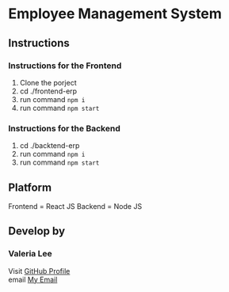 # Employee Management System

## Instructions

### Instructions for the Frontend

1. Clone the porject
2. cd ./frontend-erp
3. run command `npm i`
4. run command `npm start`

### Instructions for the Backend

1. cd ./backtend-erp
2. run command `npm i`
3. run command `npm start`

## Platform

Frontend = React JS
Backend = Node JS

## Develop by

### Valeria Lee

Visit [GitHub Profile](https://github.com/LeeValeria)<br />
email [My Email](mailto:valeriapudu@hotmail.com)
